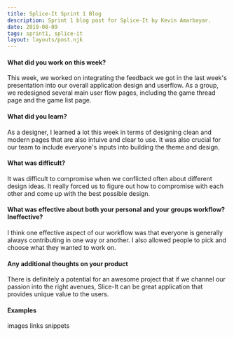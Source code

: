 ```yaml
---
title: Splice-It Sprint 1 Blog
description: Sprint 1 blog post for Splice-It by Kevin Amarbayar.
date: 2019-08-09
tags: sprint1, splice-it
layout: layouts/post.njk
---
```


#### What did you work on this week?
This week, we worked on integrating the feedback we got in the last week's presentation into our overall application design and userflow. As a group, we redesigned several main user flow pages, including the game thread page and the game list page.

#### What did you learn?
As a designer, I learned a lot this week in terms of designing clean and modern pages that are also intuive and clear to use. It was also crucial for our team to include everyone's inputs into building the theme and design.

#### What was difficult?
It was difficult to compromise when we conflicted often about different design ideas. It really forced us to figure out how to compromise with each other and come up with the best possible design.

#### What was effective about both your personal and your groups workflow? Ineffective?

I think one effective aspect of our workflow was that everyone is generally always contributing in one way or another. I also allowed people to pick and choose what they wanted to work on. 

#### Any additional thoughts on your product

There is definitely a potential for an awesome project that if we channel our passion into the right avenues, Slice-It can be great application that provides unique value to the users.

#### Examples
images
links
snippets